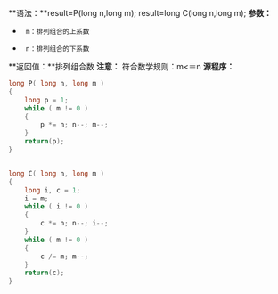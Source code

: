 **语法：**result=P(long n,long m);  result=long C(long n,long m);
**参数：**
-      m：排列组合的上系数
-      n：排列组合的下系数

**返回值：**排列组合数
**注意：** 符合数学规则：m<＝n
**源程序：**
```cpp
long P( long n, long m )
{
	long p = 1;
	while ( m != 0 )
	{
		p *= n; n--; m--;
	}
	return(p);
}


long C( long n, long m )
{
	long i, c = 1;
	i = m;
	while ( i != 0 )
	{
		c *= n; n--; i--;
	}
	while ( m != 0 )
	{
		c /= m; m--;
	}
	return(c);
}



```